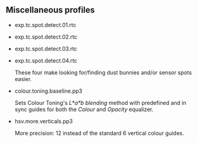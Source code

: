 ## Miscellaneous profiles

- exp.tc.spot.detect.01.rtc
- exp.tc.spot.detect.02.rtc
- exp.tc.spot.detect.03.rtc
- exp.tc.spot.detect.04.rtc

  These four make looking for/finding dust bunnies and/or sensor spots easier.

- colour.toning.baseline.pp3

  Sets Colour Toning's *L\*a\*b blending* method with predefined and in sync guides for both the *Colour* and *Opacity* equalizer.

- hsv.more.verticals.pp3

  More precision: 12 instead of the standard 6 vertical colour guides.

